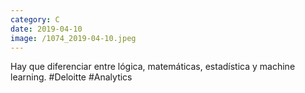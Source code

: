 ```yaml
--- 
category: C 
date: 2019-04-10 
image: /1074_2019-04-10.jpeg 
--- 
```


Hay que diferenciar entre lógica, matemáticas, estadística y machine learning. #Deloitte #Analytics